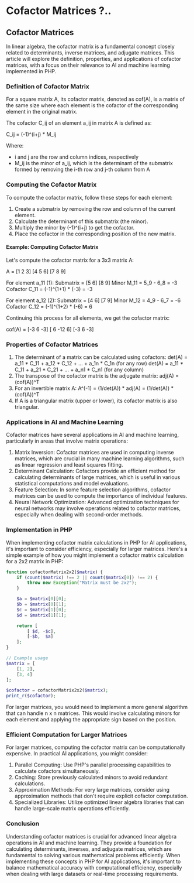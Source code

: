 # Cofactor Matrices ?..

## Cofactor Matrices

In linear algebra, the cofactor matrix is a fundamental concept closely related to determinants, inverse matrices, and adjugate matrices. This article will explore the definition, properties, and applications of cofactor matrices, with a focus on their relevance to AI and machine learning implemented in PHP.

### Definition of Cofactor Matrix

For a square matrix A, its cofactor matrix, denoted as cof(A), is a matrix of the same size where each element is the cofactor of the corresponding element in the original matrix.

The cofactor C\_ij of an element a\_ij in matrix A is defined as:

C\_ij = (-1)^(i+j) \* M\_ij

Where:

* i and j are the row and column indices, respectively
* M\_ij is the minor of a\_ij, which is the determinant of the submatrix formed by removing the i-th row and j-th column from A

### Computing the Cofactor Matrix

To compute the cofactor matrix, follow these steps for each element:

1. Create a submatrix by removing the row and column of the current element.
2. Calculate the determinant of this submatrix (the minor).
3. Multiply the minor by (-1)^(i+j) to get the cofactor.
4. Place the cofactor in the corresponding position of the new matrix.

#### Example: Computing Cofactor Matrix

Let's compute the cofactor matrix for a 3x3 matrix A:

A = \[1 2 3] \[4 5 6] \[7 8 9]

For element a\_11 (1): Submatrix = \[5 6] \[8 9] Minor M\_11 = 5_9 - 6_8 = -3 Cofactor C\_11 = (-1)^(1+1) \* (-3) = -3

For element a\_12 (2): Submatrix = \[4 6] \[7 9] Minor M\_12 = 4_9 - 6_7 = -6 Cofactor C\_12 = (-1)^(1+2) \* (-6) = 6

Continuing this process for all elements, we get the cofactor matrix:

cof(A) = \[-3 6 -3] \[ 6 -12 6] \[-3 6 -3]

### Properties of Cofactor Matrices

1. The determinant of a matrix can be calculated using cofactors: det(A) = a\_11 \* C\_11 + a\_12 \* C\_12 + ... + a\_1n \* C\_1n (for any row) det(A) = a\_11 \* C\_11 + a\_21 \* C\_21 + ... + a\_n1 \* C\_n1 (for any column)
2. The transpose of the cofactor matrix is the adjugate matrix: adj(A) = (cof(A))^T
3. For an invertible matrix A: A^(-1) = (1/det(A)) \* adj(A) = (1/det(A)) \* (cof(A))^T
4. If A is a triangular matrix (upper or lower), its cofactor matrix is also triangular.

### Applications in AI and Machine Learning

Cofactor matrices have several applications in AI and machine learning, particularly in areas that involve matrix operations:

1. Matrix Inversion: Cofactor matrices are used in computing inverse matrices, which are crucial in many machine learning algorithms, such as linear regression and least squares fitting.
2. Determinant Calculation: Cofactors provide an efficient method for calculating determinants of large matrices, which is useful in various statistical computations and model evaluations.
3. Feature Selection: In some feature selection algorithms, cofactor matrices can be used to compute the importance of individual features.
4. Neural Network Optimization: Advanced optimization techniques for neural networks may involve operations related to cofactor matrices, especially when dealing with second-order methods.

### Implementation in PHP

When implementing cofactor matrix calculations in PHP for AI applications, it's important to consider efficiency, especially for larger matrices. Here's a simple example of how you might implement a cofactor matrix calculation for a 2x2 matrix in PHP:

```php
function cofactorMatrix2x2($matrix) {
    if (count($matrix) !== 2 || count($matrix[0]) !== 2) {
        throw new Exception("Matrix must be 2x2");
    }

    $a = $matrix[0][0];
    $b = $matrix[0][1];
    $c = $matrix[1][0];
    $d = $matrix[1][1];

    return [
        [ $d, -$c],
        [-$b,  $a]
    ];
}

// Example usage
$matrix = [
    [1, 2],
    [3, 4]
];

$cofactor = cofactorMatrix2x2($matrix);
print_r($cofactor);
```

For larger matrices, you would need to implement a more general algorithm that can handle n x n matrices. This would involve calculating minors for each element and applying the appropriate sign based on the position.

### Efficient Computation for Larger Matrices

For larger matrices, computing the cofactor matrix can be computationally expensive. In practical AI applications, you might consider:

1. Parallel Computing: Use PHP's parallel processing capabilities to calculate cofactors simultaneously.
2. Caching: Store previously calculated minors to avoid redundant calculations.
3. Approximation Methods: For very large matrices, consider using approximation methods that don't require explicit cofactor computation.
4. Specialized Libraries: Utilize optimized linear algebra libraries that can handle large-scale matrix operations efficiently.

### Conclusion

Understanding cofactor matrices is crucial for advanced linear algebra operations in AI and machine learning. They provide a foundation for calculating determinants, inverses, and adjugate matrices, which are fundamental to solving various mathematical problems efficiently. When implementing these concepts in PHP for AI applications, it's important to balance mathematical accuracy with computational efficiency, especially when dealing with large datasets or real-time processing requirements.
